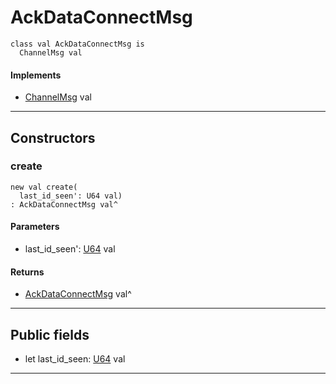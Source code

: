 # AckDataConnectMsg

```pony
class val AckDataConnectMsg is
  ChannelMsg val
```

#### Implements

* [ChannelMsg](wallaroo-core-messages-ChannelMsg) val

---

## Constructors

### create

```pony
new val create(
  last_id_seen': U64 val)
: AckDataConnectMsg val^
```
#### Parameters

*   last_id_seen': [U64](builtin-U64) val

#### Returns

* [AckDataConnectMsg](wallaroo-core-messages-AckDataConnectMsg) val^

---

## Public fields

* let last_id_seen: [U64](builtin-U64) val

---

